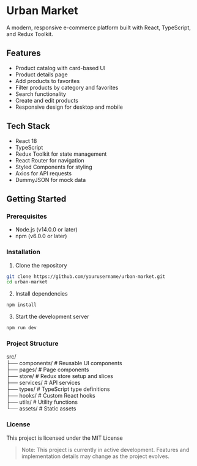# Urban Market

A modern, responsive e-commerce platform built with React, TypeScript, and Redux Toolkit.

## Features

- Product catalog with card-based UI
- Product details page
- Add products to favorites
- Filter products by category and favorites
- Search functionality
- Create and edit products
- Responsive design for desktop and mobile

## Tech Stack

- React 18
- TypeScript
- Redux Toolkit for state management
- React Router for navigation
- Styled Components for styling
- Axios for API requests
- DummyJSON for mock data

## Getting Started

### Prerequisites

- Node.js (v14.0.0 or later)
- npm (v6.0.0 or later)

### Installation

1. Clone the repository

```bash
git clone https://github.com/yourusername/urban-market.git
cd urban-market
```

2. Install dependencies

```bash
npm install
```

3. Start the development server

```bash
npm run dev
```

### Project Structure

src/  
├── components/ # Reusable UI components  
├── pages/ # Page components  
├── store/ # Redux store setup and slices  
├── services/ # API services  
├── types/ # TypeScript type definitions  
├── hooks/ # Custom React hooks  
├── utils/ # Utility functions  
└── assets/ # Static assets

### License

This project is licensed under the MIT License

> Note: This project is currently in active development. Features and implementation details may change as the project evolves.

